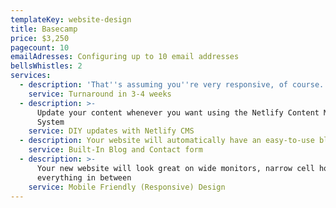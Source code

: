 ```yaml
---
templateKey: website-design
title: Basecamp
price: $3,250
pagecount: 10
emailAdresses: Configuring up to 10 email addresses
bellsWhistles: 2
services:
  - description: 'That''s assuming you''re very responsive, of course.'
    service: Turnaround in 3-4 weeks
  - description: >-
      Update your content whenever you want using the Netlify Content Management
      System
    service: DIY updates with Netlify CMS
  - description: Your website will automatically have an easy-to-use blog and contact form.
    service: Built-In Blog and Contact form
  - description: >-
      Your new website will look great on wide monitors, narrow cell hones, and
      everything in between
    service: Mobile Friendly (Responsive) Design
---
```

